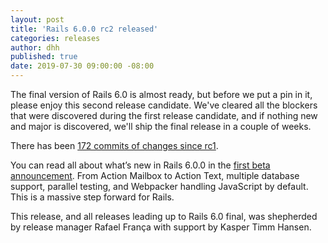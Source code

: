 ```yaml
---
layout: post
title: 'Rails 6.0.0 rc2 released'
categories: releases
author: dhh
published: true
date: 2019-07-30 09:00:00 -08:00
---
```

The final version of Rails 6.0 is almost ready, but before we put a pin in it, please enjoy this second release candidate. We've cleared all the blockers that were discovered during the first release candidate, and if nothing new and major is discovered, we'll ship the final release in a couple of weeks.

There has been [172 commits of changes since rc1](https://github.com/rails/rails/compare/v6.0.0.rc1...v6.0.0.rc2).

You can read all about what’s new in Rails 6.0.0 in the [first beta announcement](https://rubyonrails.org/2019/1/18/Rails-6-0-Action-Mailbox-Action-Text-Multiple-DBs-Parallel-Testing/). From Action Mailbox to Action Text, multiple database support, parallel testing, and Webpacker handling JavaScript by default. This is a massive step forward for Rails.

This release, and all releases leading up to Rails 6.0 final, was shepherded by release manager Rafael França with support by Kasper Timm Hansen.
